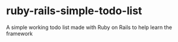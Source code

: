 # ruby-rails-simple-todo-list
A simple working todo list made with Ruby on Rails to help learn the framework
